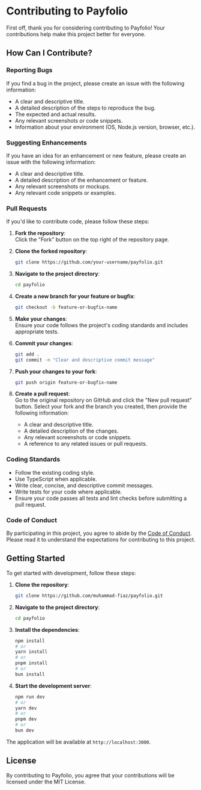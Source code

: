 # Contributing to Payfolio

First off, thank you for considering contributing to Payfolio! Your contributions help make this project better for everyone.

## How Can I Contribute?

### Reporting Bugs

If you find a bug in the project, please create an issue with the following information:

- A clear and descriptive title.
- A detailed description of the steps to reproduce the bug.
- The expected and actual results.
- Any relevant screenshots or code snippets.
- Information about your environment (OS, Node.js version, browser, etc.).

### Suggesting Enhancements

If you have an idea for an enhancement or new feature, please create an issue with the following information:

- A clear and descriptive title.
- A detailed description of the enhancement or feature.
- Any relevant screenshots or mockups.
- Any relevant code snippets or examples.

### Pull Requests

If you'd like to contribute code, please follow these steps:

1. **Fork the repository**:  
   Click the "Fork" button on the top right of the repository page.

2. **Clone the forked repository**:

    ```bash
    git clone https://github.com/your-username/payfolio.git
    ```

3. **Navigate to the project directory**:

    ```bash
    cd payfolio
    ```

4. **Create a new branch for your feature or bugfix**:

    ```bash
    git checkout -b feature-or-bugfix-name
    ```

5. **Make your changes**:  
   Ensure your code follows the project's coding standards and includes appropriate tests.

6. **Commit your changes**:

    ```bash
    git add .
    git commit -m "Clear and descriptive commit message"
    ```

7. **Push your changes to your fork**:

    ```bash
    git push origin feature-or-bugfix-name
    ```

8. **Create a pull request**:  
   Go to the original repository on GitHub and click the "New pull request" button. Select your fork and the branch you created, then provide the following information:
    - A clear and descriptive title.
    - A detailed description of the changes.
    - Any relevant screenshots or code snippets.
    - A reference to any related issues or pull requests.

### Coding Standards

- Follow the existing coding style.
- Use TypeScript when applicable.
- Write clear, concise, and descriptive commit messages.
- Write tests for your code where applicable.
- Ensure your code passes all tests and lint checks before submitting a pull request.

### Code of Conduct

By participating in this project, you agree to abide by the [Code of Conduct](CODE_OF_CONDUCT.md). Please read it to understand the expectations for contributing to this project.

## Getting Started

To get started with development, follow these steps:

1. **Clone the repository**:

    ```bash
    git clone https://github.com/muhammad-fiaz/payfolio.git
    ```

2. **Navigate to the project directory**:

    ```bash
    cd payfolio
    ```

3. **Install the dependencies**:

    ```bash
    npm install
    # or
    yarn install
    # or
    pnpm install
    # or
    bun install
    ```

4. **Start the development server**:
    ```bash
    npm run dev
    # or
    yarn dev
    # or
    pnpm dev
    # or
    bun dev
    ```

The application will be available at `http://localhost:3000`.

## License

By contributing to Payfolio, you agree that your contributions will be licensed under the MIT License.
